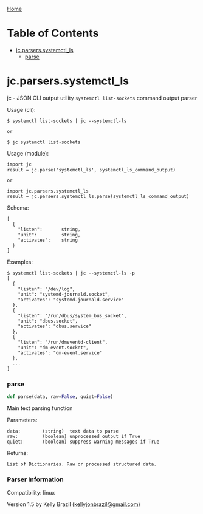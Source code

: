[Home](https://kellyjonbrazil.github.io/jc/)
# Table of Contents

* [jc.parsers.systemctl\_ls](#jc.parsers.systemctl_ls)
  * [parse](#jc.parsers.systemctl_ls.parse)

<a id="jc.parsers.systemctl_ls"></a>

# jc.parsers.systemctl\_ls

jc - JSON CLI output utility `systemctl list-sockets` command output
parser

Usage (cli):

    $ systemctl list-sockets | jc --systemctl-ls

    or

    $ jc systemctl list-sockets

Usage (module):

    import jc
    result = jc.parse('systemctl_ls', systemctl_ls_command_output)

    or

    import jc.parsers.systemctl_ls
    result = jc.parsers.systemctl_ls.parse(systemctl_ls_command_output)

Schema:

    [
      {
        "listen":       string,
        "unit":         string,
        "activates":    string
      }
    ]

Examples:

    $ systemctl list-sockets | jc --systemctl-ls -p
    [
      {
        "listen": "/dev/log",
        "unit": "systemd-journald.socket",
        "activates": "systemd-journald.service"
      },
      {
        "listen": "/run/dbus/system_bus_socket",
        "unit": "dbus.socket",
        "activates": "dbus.service"
      },
      {
        "listen": "/run/dmeventd-client",
        "unit": "dm-event.socket",
        "activates": "dm-event.service"
      },
      ...
    ]

<a id="jc.parsers.systemctl_ls.parse"></a>

### parse

```python
def parse(data, raw=False, quiet=False)
```

Main text parsing function

Parameters:

    data:        (string)  text data to parse
    raw:         (boolean) unprocessed output if True
    quiet:       (boolean) suppress warning messages if True

Returns:

    List of Dictionaries. Raw or processed structured data.

### Parser Information
Compatibility:  linux

Version 1.5 by Kelly Brazil (kellyjonbrazil@gmail.com)
